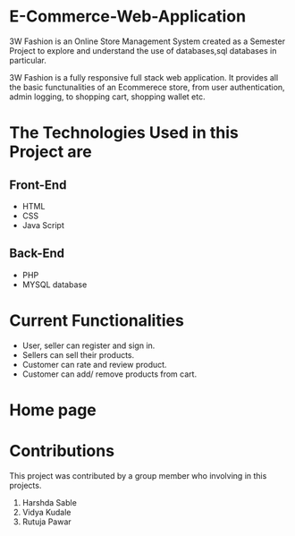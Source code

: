 # E-Commerce-Web-Application
3W Fashion is an Online Store Management System created as a Semester Project to explore and understand the use of databases,sql databases in particular.

3W Fashion is a fully responsive full stack web application. It provides all the basic functunalities of an Ecommerece store, from user authentication, admin logging, to shopping cart, shopping wallet etc.

 #  The Technologies Used in this Project are

## Front-End

*  HTML
*  CSS
*  Java Script
## Back-End
*  PHP
*  MYSQL database


# Current Functionalities

* User, seller can register and sign in.
* Sellers can sell their products.
* Customer can rate and review product.
* Customer can add/ remove products  from cart.

# Home page


# Contributions
This project was contributed by a group member who involving in this projects.

1. Harshda Sable
2. Vidya Kudale 
3. Rutuja Pawar
